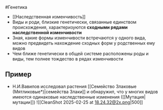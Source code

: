 #Генетика  
- [[Наследственная изменчивость]]
- Виды и роди, близкие генетически, связанные единством происхождения, характеризуются **сходными рядами наследственной изменчивости** 
- Зная, какие формы изменчивости встречаются у одного вида, можно предвидеть нахождение сходных форм у родственных ему видов 
- Чем ближе генетически в общей системе расположены роды и виды, тем полнее тождество в рядах изменчивости
## Пример 
- Н.И.Вавилов исследовал растения [[Семейство Злаковые (Мятликовые*)|семейства Злаки]] и обнаружил, что у многих видов имеются одинаковые наследственные изменения ([[Мутация|мутации]]) 
![[CleanShot 2025-02-25 at 18.24.32@2x.png|500]]